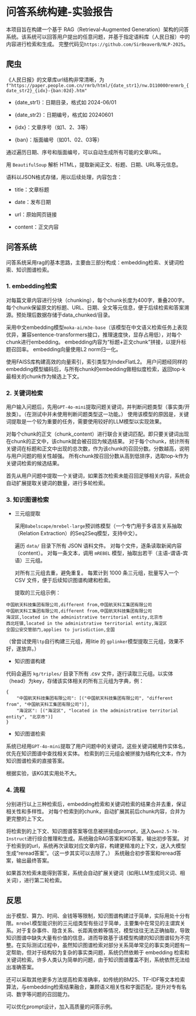# 问答系统构建-实验报告
本项目旨在构建一个基于 RAG（Retrieval-Augmented Generation）架构的问答系统。该系统可以回答用户提出的任意问题，并基于指定语料库（人民日报）中的内容进行检索和生成。
完整代码见`https://github.com/SirBeaverB/NLP-2025`。


## 爬虫
《人民日报》的文章库url结构非常清晰，为`f"https://paper.people.com.cn/rmrb/html/{date_str1}/nw.D110000renmrb_{date_str2}_{idx}-{ban:02d}.htm"`

- {date_str1}：日期目录，格式如 2024-06/01

- {date_str2}：日期编号，格式如 20240601

- {idx}：文章序号（如1、2、3等）

- {ban}：版面编号（如01、02、03等）

通过遍历日期、序号和版面编号，可以自动生成所有可能的文章URL。

用 `BeautifulSoup` 解析 HTML，提取新闻正文、标题、日期、URL等元信息。

语料以JSON格式存储，用以后续处理，内容包含：

- title：文章标题

- date：发布日期

- url：原始网页链接

- content：正文内容


## 问答系统

问答系统采用rag的基本思路，主要由三部分构成：embedding检索、关键词检索、知识图谱检索。

### 1. embedding检索
 对每篇文章内容进行分块（chunking），每个chunk长度为400字，重叠200字。
每个chunk保留原文的标题、URL、日期、全文等元信息，便于后续检索和答案溯源。预处理后数据存储于data_chunked/目录。

采用中文embedding模型`moka-ai/m3e-base`（该模型在中文语义检索任务上表现优异，兼容sentence-transformers接口，推理速度快，显存占用低），对每个chunk进行embedding。
embedding内容为“标题+正文chunk”拼接，以提升标题召回率。
embedding向量使用L2 norm归一化。

使用FAISS库构建高效的向量索引，索引类型为IndexFlatL2。
用户问题经同样的embedding模型编码后，与所有chunk的embedding做相似度检索，返回top-k最相关的chunk作为候选上下文。

### 2. 关键词检索
用户输入问题后，先用`GPT-4o-mini`提取问题关键词，并判断问题类型（事实类/开放类）。（在测试中并未使用判断问题类型这一功能。）
使用该模型的原因是，关键词提取是一个较为重要的任务，需要使用较好的LLM模型以实现效果。

对每个chunk的正文（chunk_content）进行联合关键词匹配。即只要关键词出现在chunk的正文中，该chunk就会被召回为候选结果。
对于每个chunk，统计所有关键词在标题和正文中出现的总次数，作为该chunk的召回分数。分数越高，说明与用户问题的相关性越强。
所有chunk按召回分数从高到低排序，选取top-k作为关键词检索的候选结果。

首先从用户问题中提取一个关键词，如果首次检索未能召回足够相关内容，系统会自动扩展提取关键词的数量，进行多轮检索。

### 3. 知识图谱检索
- 三元组提取

    采用`Babelscape/mrebel-large`预训练模型（一个专门用于多语言关系抽取（Relation Extraction）的Seq2Seq模型，支持中文）。

    遍历 `data/` 目录下所有 JSON 语料文件。
对每个文件，逐条读取新闻内容（content）。
对每一条文本，调用 `mREBEL` 模型，抽取出若干（主语-谓语-宾语）三元组。

    对所有三元组去重，避免重复。
每累计到 1000 条三元组，批量写入一个 CSV 文件，便于后续知识图谱构建和检索。

    提取的三元组示例：
```
中国航天科技集团有限公司,different from,中国航天科工集团有限公司
中国航天科工集团有限公司,different from,中国航天科技集团有限公司
海淀区,located in the administrative territorial entity,北京市
西北旺镇,located in the administrative territorial entity,海淀区
全国公安交管部门,applies to jurisdiction,全国
```

（曾尝试使用`ltp`自行构建三元组，用litie 的 `gplinker`模型提取三元组，效果不好，遂放弃。）

- 知识图谱构建

代码会遍历 `kg/triples/` 目录下所有 .csv 文件，逐行读取三元组。以实体（head）为key，存储该实体相关的所有三元组为字典，例：

```
{
    "中国航天科技集团有限公司": [("中国航天科技集团有限公司", "different from", "中国航天科工集团有限公司")],
    "海淀区": [("海淀区", "located in the administrative territorial entity", "北京市")]
}
```

- 知识图谱检索

系统已经用`GPT-4o-mini`提取了用户问题中的关键词，这些关键词被用作实体名，优先在知识图谱中查找相关实体。
检索到的三元组会被拼接为结构化文本，作为知识图谱检索的直接答案。


根据实验，该KG其实用处不大。

### 4. 流程
分别进行以上三种检索后，embedding检索和关键词检索的结果合并去重，保证相关性和多样性。
对每个检索到的chunk，自动扩展其前后chunk内容，合并为更完整的上下文。

将检索到的上下文、知识图谱答案等信息被拼接成prompt，送入`Qwen2.5-7B-Instruct`进行综合推理和生成。系统融合RAG答案和KG答案，输出初步答案。
对于检索到的url，系统再次读取对应文章内容，构建更精准的上下文，送入大模型生成“reread答案”。（这一步其实可以去除了。）
系统融合初步答案和reread答案，输出最终答案。

如果首次检索未能得到答案，系统会自动扩展关键词（如用LLM生成同义词、相关词），进行第二轮检索。

## 反思

出于模型、算力、时间、金钱等等限制，知识图谱构建过于简单，实际用处十分有限。`mrebel`模型能识别的三元组类型有些过于简单，主要集中在常见的主谓宾关系。对于复杂事件、隐含关系、长距离依赖等情况，模型往往无法正确抽取，导致知识图谱中缺失大量有价值的信息，进而导致基于该模型构建的知识图谱较为不完整。在实际测试过程中，虽然知识图谱检索对部分关系简单常见的事实类问题有一定帮助，但对于结构较为复杂的事实类问题，系统仍然依赖于 embedding 检索和关键词检索。许多人类认为简单的问题，由于知识图谱覆盖不到，系统依然无法给出准确答案。

还可以采取其他更多方法提高检索准确率，如传统的BM25、TF-IDF等文本检索算法，与embedding检索结果融合，兼顾语义相关性和字面匹配，提升对专有名词、数字等问题的召回能力。

可以优化prompt设计，加入高质量的问答示例。
